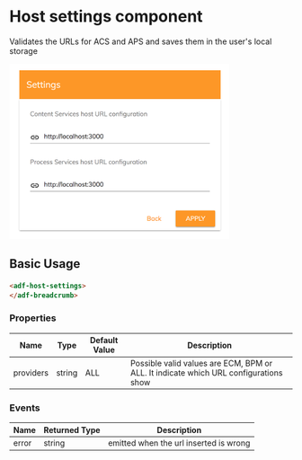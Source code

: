 # Host settings component

Validates the URLs for ACS and APS and saves them in the user's local storage

![Host settings](docassets/images/host-settings-component.png)

## Basic Usage 

```html
<adf-host-settings>
</adf-breadcrumb>
```

### Properties

| Name | Type | Default Value | Description |
| --- | --- | --- | --- |
| providers | string | ALL | Possible valid values are ECM, BPM or ALL. It indicate which URL configurations show  |


### Events

| Name | Returned Type | Description |
| --- | --- | --- |
| error | string | emitted when the url inserted is wrong   |


